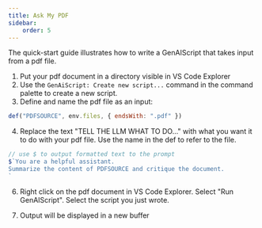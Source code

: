 ```yaml
---
title: Ask My PDF
sidebar:
    order: 5
---
```


The quick-start guide illustrates how to write a GenAIScript that takes input from a pdf file.

1. Put your pdf document in a directory visible in VS Code Explorer
2. Use the `GenAiScript: Create new script...` command in the command palette to create a new script.
3. Define and name the pdf file as an input:

```js
def("PDFSOURCE", env.files, { endsWith: ".pdf" })
```

4. Replace the text "TELL THE LLM WHAT TO DO..." with what you want it to do with your pdf file. Use the name in the def to refer to the file.

```js
// use $ to output formatted text to the prompt
$`You are a helpful assistant.
Summarize the content of PDFSOURCE and critique the document.
`
```

6. Right click on the pdf document in VS Code Explorer. Select "Run GenAIScript". Select the script you just wrote.

7. Output will be displayed in a new buffer
